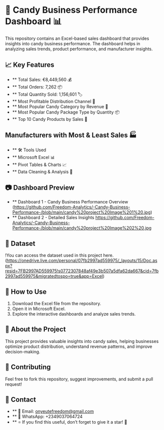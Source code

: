 # 🍬 Candy Business Performance Dashboard 📊

This repository contains an Excel-based sales dashboard that provides insights into candy business performance. The dashboard helps in analyzing sales trends, product performance, and manufacturer insights.

## 📈 Key Features
- ** Total Sales: €8,449,560 💰
- ** Total Orders: 7,262 📦
- ** Total Quantity Sold: 1,156,601 🏷️
- ** Most Profitable Distribution Channel 🛒
- ** Most Popular Candy Category by Revenue 🍫
- ** Most Popular Candy Package Type by Quantity 📦
- ** Top 10 Candy Products by Sales 🏅
##  Manufacturers with Most & Least Sales 🏭
- ** 🛠️ Tools Used
- ** Microsoft Excel 📊
- ** Pivot Tables & Charts 📈
- ** Data Cleaning & Analysis 🧹
## 📷 Dashboard Preview
- ** Dashboard 1 - Candy Business Performance Overview  
(https://github.com/Freedom-Analytics/-Candy-Business-Performance-/blob/main/candy%20project%20Image%201%20.jpg) 
- ** Dashboard 2 - Detailed Sales Insights 
https://github.com/Freedom-Analytics/-Candy-Business-Performance-/blob/main/candy%20project%20Image%202%20.jpg

## 📂 Dataset

!You can access the dataset used in this project here. (https://onedrive.live.com/personal/07fb2997ad559975/_layouts/15/Doc.aspx?resid=7FB2997AD559975!s0772307848af49e3b507a5dfa62da667&cid=7fb2997ad559975&migratedtospo=true&app=Excel)

## 🚀 How to Use
1. Download the Excel file from the repository.
2. Open it in Microsoft Excel.
3. Explore the interactive dashboards and analyze sales trends.
 
## 📌 About the Project
This project provides valuable insights into candy sales, helping businesses optimize product distribution, understand revenue patterns, and improve decision-making.

## 🤝 Contributing
Feel free to fork this repository, suggest improvements, and submit a pull request!

## 📩 Contact
- ** 📧 Email: onyeutefreedom@gmail.com
- ** 📱 WhatsApp: +2349037064724
- ** ⭐ If you find this useful, don’t forget to give it a star! 🌟




